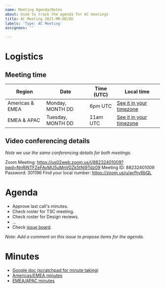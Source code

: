 ```yaml
---
name: Meeting Agenda/Notes
about: Used to track the agenda for AC meetings
title: AC Meeting 2021-MM-DD/DD
labels: 'Type: AC Meeting'
assignees: ''

---
```


# Logistics

## Meeting time

Region | Date | Time (UTC) | Local time
-|-|-|-
Americas & EMEA | Monday, MONTH DD | 6pm UTC | [See it in your timezone](https://www.timeanddate.com/worldclock/fixedtime.html?msg=AMP+AC+Americas%2FEMEA&iso=2021MMDDT18&ah=1)
EMEA & APAC | Tuesday, MONTH DD | 11am UTC | [See it in your timezone](https://www.timeanddate.com/worldclock/fixedtime.html?msg=AMP+AC+EMEA%2FAPAC&iso=2021MMDDT11&ah=1)

## Video conferencing details
_Note we use the same conferencing details for both meetings._

Zoom Meeting: https://us02web.zoom.us/j/88232401009?pwd=NnRiNTFZeFAvMU5uMnVGZk5tNi9Tdz09
Meeting ID: 88232401009
Password: 301196
Find your local number: https://zoom.us/u/avfhv6bQL

# Agenda

* Approve last call's minutes.
* Check roster for TSC meeting.
* Check roster for Design reviews.
* ...
* Check [issue board](https://github.com/ampproject/meta-ac/projects/2).

*Note: Add a comment on this issue to propose items for the agenda.*

# Minutes

* [Google doc (scratchpad for minute taking)](https://docs.google.com/document/d/1xCL3XpBuMVUhWfLZKOVg8K0Wtlq8P3VYwSGTpNQOQeY/edit)
* [Americas/EMEA minutes](https://github.com/ampproject/meta-ac/blob/master/meetings/2021-MM-DD.md)
* [EMEA/APAC minutes](https://github.com/ampproject/meta-ac/blob/master/meetings/2021-MM-DD.md)
